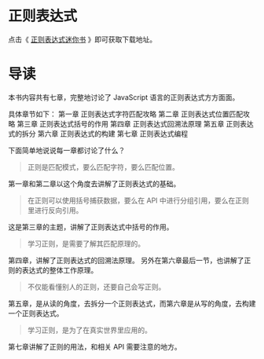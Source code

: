 ﻿# 正则表达式
点击《 [正则表达式迷你书][1] 》即可获取下载地址。
# 导读

本书内容共有七章，完整地讨论了 JavaScript 语言的正则表达式方方面面。

具体章节如下：
第一章 正则表达式字符匹配攻略
第二章 正则表达式位置匹配攻略
第三章 正则表达式括号的作用
第四章 正则表达式回溯法原理
第五章 正则表达式的拆分
第六章 正则表达式的构建
第七章 正则表达式编程

下面简单地说说每一章都讨论了什么？

> 正则是匹配模式，要么匹配字符，要么匹配位置。

第一章和第二章以这个角度去讲解了正则表达式的基础。

> 在正则可以使用括号捕获数据，要么在 API 中进行分组引用，要么在正则里进行反向引用。

这是第三章的主题，讲解了正则表达式中括号的作用。

> 学习正则，是需要了解其匹配原理的。

第四章，讲解了正则表达式的回溯法原理。
另外在第六章最后一节，也讲解了正则的表达式的整体工作原理。

> 不仅能看懂别人的正则，还要自己会写正则。


第五章，是从读的角度，去拆分一个正则表达式，而第六章是从写的角度，去构建一个正则表达式。

> 学习正则，是为了在真实世界里应用的。

第七章讲解了正则的用法，和相关 API 需要注意的地方。


  [1]: https://pan.baidu.com/s/1DwmFXGEg6SDR1At2qeTDcQ